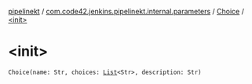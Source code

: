 [pipelinekt](../../index.md) / [com.code42.jenkins.pipelinekt.internal.parameters](../index.md) / [Choice](index.md) / [&lt;init&gt;](./-init-.md)

# &lt;init&gt;

`Choice(name: Str, choices: `[`List`](https://kotlinlang.org/api/latest/jvm/stdlib/kotlin.collections/-list/index.html)`<Str>, description: Str)`